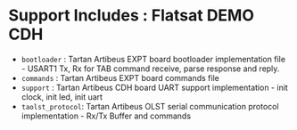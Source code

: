 # Support Includes : Flatsat DEMO CDH

- `bootloader` : Tartan Artibeus EXPT board bootloader implementation file - USART1 Tx, Rx for TAB command receive, parse response and reply.
- `commands` : Tartan Artibeus EXPT board commands file
- `support` : Tartan Artibeus CDH board UART support implementation - init clock, init led, init uart
- `taolst_protocol`: Tartan Artibeus OLST serial communication protocol implementation - Rx/Tx Buffer and commands
